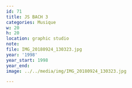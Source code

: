 ```yaml
---
id: 71
title: JS BACH 3
categories: Musique
w: 20
h: 20
location: graphic studio
note:
file: IMG_20180924_130323.jpg
year: '1998'
year_start: 1998
year_end:
image: ../../media/img/IMG_20180924_130323.jpg

---
```

